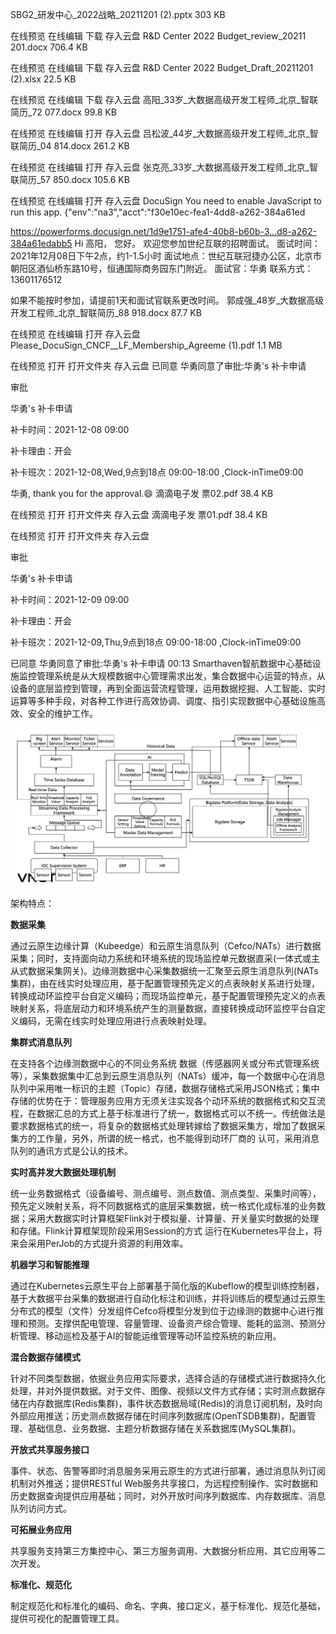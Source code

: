 
SBG2_研发中心_2022战略_20211201
(2).pptx
303 KB

在线预览
在线编辑
下载
存入云盘
R&D Center 2022 Budget_review_20211
201.docx
706.4 KB

在线预览
在线编辑
下载
存入云盘
R&D Center 2022 Budget_Draft_20211201
(2).xlsx
22.5 KB

在线预览
在线编辑
下载
存入云盘
高阳_33岁_大数据高级开发工程师_北京_智联简历_72
077.docx
99.8 KB

在线预览
在线编辑
打开
存入云盘
吕松波_44岁_大数据高级开发工程师_北京_智联简历_04
814.docx
261.2 KB

在线预览
在线编辑
打开
存入云盘
张克亮_33岁_大数据高级开发工程师_北京_智联简历_57
850.docx
105.6 KB

在线预览
在线编辑
打开
存入云盘
DocuSign
You need to enable JavaScript to run this app. {"env":"na3","acct":"f30e10ec-fea1-4dd8-a262-384a61ed

https://powerforms.docusign.net/1d9e1751-afe4-40b8-b60b-3...d8-a262-384a61edabb5
Hi 高阳，
您好。
欢迎您参加世纪互联的招聘面试。
面试时间：2021年12月08日下午2点，约1-1.5小时
面试地点：世纪互联冠捷办公区，北京市朝阳区酒仙桥东路10号，恒通国际商务园东门附近。
面试官：华勇
联系方式：13601176512

如果不能按时参加，请提前1天和面试官联系更改时间。
郭成强_48岁_大数据高级开发工程师_北京_智联简历_88
918.docx
87.7 KB

在线预览
在线编辑
打开
存入云盘
Please_DocuSign_CNCF__LF_Membership_Agreeme
(1).pdf
1.1 MB

在线预览
打开
打开文件夹
存入云盘
已同意
华勇同意了审批:华勇's 补卡申请

审批

华勇's 补卡申请

补卡时间：2021-12-08 09:00

补卡理由：开会

补卡班次：2021-12-08,Wed,9点到18点 09:00-18:00 ,Clock-inTime09:00

华勇, thank you for the approval.😄
滴滴电子发
票02.pdf
38.4 KB

在线预览
打开
打开文件夹
存入云盘
滴滴电子发
票01.pdf
38.4 KB

在线预览
打开
打开文件夹
存入云盘

审批

华勇's 补卡申请

补卡时间：2021-12-09 09:00

补卡理由：开会

补卡班次：2021-12-09,Thu,9点到18点 09:00-18:00 ,Clock-inTime09:00

已同意
华勇同意了审批:华勇's 补卡申请
00:13
Smarthaven智航数据中心基础设施监控管理系统是从大规模数据中心管理需求出发，集合数据中心运营的特点，从设备的底层监控到管理，再到全面运营流程管理，运用数据挖掘、人工智能、实时运算等多种手段，对各种工作进行高效协调、调度、指引实现数据中心基础设施高效、安全的维护工作。

![smarthaven architecture](docs/img/smarthaven_architecture.png)

架构特点：

**数据采集**

通过云原生边缘计算（Kubeedge）和云原生消息队列（Cefco/NATs）进行数据采集；同时，支持面向动力系统和环境系统的现场监控单元数据直采(一体式或主从式数据采集网关)。边缘测数据中心采集数据统一汇聚至云原生消息队列(NATs集群)，由在线实时处理应用，基于配置管理预先定义的点表映射关系进行处理，转换成动环监控平台自定义编码；而现场监控单元，基于配置管理预先定义的点表映射关系，将底层动力和环境系统产生的测量数据，直接转换成动环监控平台自定义编码，无需在线实时处理应用进行点表映射处理。

**集群式消息队列**

在支持各个边缘测数据中心的不同业务系统 数据（传感器网关或分布式管理系统等），采集数据集中汇总到云原生消息队列（NATs）缓冲，每一个数据中心在消息队列中采用唯一标识的主题（Topic）存储，数据存储格式采用JSON格式；集中存储的优势在于：管理服务应用方无须关注实现各个动环系统的数据格式和交互流程，在数据汇总的方式上基于标准进行了统一，数据格式可以不统一。传统做法是要求数据格式的统一，将复杂的数据格式处理转嫁给了数据采集方，增加了数据采集方的工作量，另外，所谓的统一格式，也不能得到动环厂商的 认可，采用消息队列的通讯方式是公认的技术。

**实时高并发大数据处理机制**

统一业务数据格式（设备编号、测点编号、测点数值、测点类型、采集时间等），预先定义映射关系，将不同数据格式的底层采集数据，统一格式化成标准的业务数据；采用大数据实时计算框架Flink对于模拟量、计算量、开关量实时数据的处理和存储。Flink计算框架现阶段采用Session的方式 运行在Kubernetes平台上，将来会采用PerJob的方式提升资源的利用效率。

**机器学习和智能推理**

通过在Kubernetes云原生平台上部署基于简化版的Kubeflow的模型训练控制器，基于大数据平台采集的数据进行自动化标注和训练，并将训练后的模型通过云原生分布式的模型（文件）分发组件Cefco将模型分发到位于边缘测的数据中心进行推理和预测。支撑供配电管理、容量管理、设备资产综合管理、能耗的监测、预测分析管理、移动巡检及基于AI的智能运维管理等动环监控系统的新应用。

**混合数据存储模式**

针对不同类型数据，依据业务应用实际要求，选择合适的存储模式进行数据持久化处理，并对外提供数据。对于文件、图像、视频以文件方式存储；实时测点数据存储在内存数据库(Redis集群)，事件状态数据局域(Redis)的消息订阅机制，及时向外部应用推送；历史测点数据存储在时间序列数据库(OpenTSDB集群)，配置管理、基础信息、业务数据、主题分析数据存储在关系数据库(MySQL集群)。

**开放式共享服务接口**

事件、状态、告警等即时消息服务采用云原生的方式进行部署，通过消息队列订阅机制对外推送；提供RESTful Web服务共享接口，为远程控制操作、实时数据和历史数据查询提供应用基础；同时，对外开放时间序列数据库、内存数据库、消息队列访问方式。

**可拓展业务应用**

共享服务支持第三方集控中心、第三方服务调用、大数据分析应用、其它应用等二次开发。

**标准化、规范化**

制定规范化和标准化的编码、命名、字典、接口定义，基于标准化、规范化基础，提供可视化的配置管理工具。
